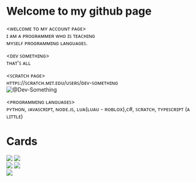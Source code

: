 # Welcome to my github page
<ᴡᴇʟᴄᴏᴍᴇ ᴛᴏ ᴍʏ ᴀᴄᴄᴏᴜɴᴛ ᴘᴀɢᴇ>  
ɪ ᴀᴍ ᴀ ᴘʀᴏɢʀᴀᴍᴍᴇʀ ᴡʜᴏ ɪꜱ ᴛᴇᴀᴄʜɪɴɢ  
ᴍʏꜱᴇʟꜰ ᴘʀᴏɢʀᴀᴍᴍɪɴɢ ʟᴀɴɢᴜᴀɢᴇꜱ.  

<ᴅᴇᴠ ꜱᴏᴍᴇᴛʜɪɴɢ>  
ᴛʜᴀᴛ'ꜱ ᴀʟʟ  
  
<ꜱᴄʀᴀᴛᴄʜ ᴘᴀɢᴇ>  
ʜᴛᴛᴘꜱ://ꜱᴄʀᴀᴛᴄʜ.ᴍɪᴛ.ᴇᴅᴜ/ᴜꜱᴇʀꜱ/ᴅᴇᴠ-ꜱᴏᴍᴇᴛʜɪɴɢ  
![@Dev-Something](https://scratch.mit.edu/users/Dev-Something)  
  
<ᴘʀᴏɢʀᴀᴍᴍɪɴɢ ʟᴀɴɢᴜᴀɢᴇꜱ>  
ᴘʏᴛʜᴏɴ, ᴊᴀᴠᴀꜱᴄʀɪᴘᴛ, ɴᴏᴅᴇ.ᴊꜱ, ʟᴜᴀ(ʟᴜᴀᴜ - ʀᴏʙʟᴏx),ᴄ#, ꜱᴄʀᴀᴛᴄʜ, ᴛʏᴘᴇꜱᴄʀɪᴘᴛ (ᴀ ʟɪᴛᴛʟᴇ)  

# Cards
![](http://github-profile-summary-cards.vercel.app/api/cards/repos-per-language?username=Dev-Something-Code&theme=city_lights)
![](http://github-profile-summary-cards.vercel.app/api/cards/most-commit-language?username=Dev-Something-Code&theme=city_lights)  
![](http://github-profile-summary-cards.vercel.app/api/cards/stats?username=Dev-Something-Code&theme=city_lights)
![](http://github-profile-summary-cards.vercel.app/api/cards/productive-time?username=Dev-Something-Code&theme=city_lights&utcOffset=8)  
![](http://github-profile-summary-cards.vercel.app/api/cards/profile-details?username=Dev-Something-Code&theme=city_lights)

